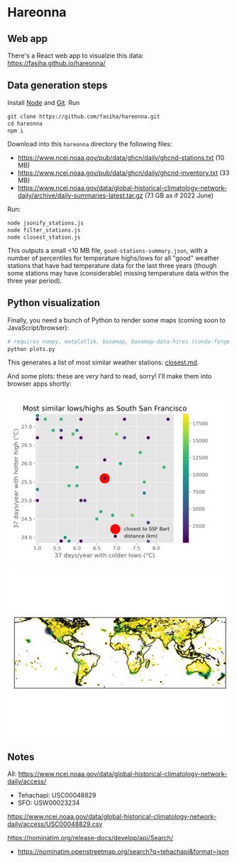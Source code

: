 # Hareonna
## Web app
There's a React web app to visualzie this data: https://fasiha.github.io/hareonna/

## Data generation steps
Install [Node](https://nodejs.org) and [Git](https://git-scm.com). Run
```
git clone https://github.com/fasiha/hareonna.git
cd hareonna
npm i
```

Download into this `hareonna` directory the following files:
- https://www.ncei.noaa.gov/pub/data/ghcn/daily/ghcnd-stations.txt (10 MB)
- https://www.ncei.noaa.gov/pub/data/ghcn/daily/ghcnd-inventory.txt (33 MB)
- https://www.ncei.noaa.gov/data/global-historical-climatology-network-daily/archive/daily-summaries-latest.tar.gz (7.1 GB as if 2022 June)

Run:
```
node jsonify_stations.js
node filter_stations.js
node closest_station.js
```
This outputs a small <10 MB file, `good-stations-summary.json`, with a number of percentiles for temperature highs/lows for all "good" weather stations that have had temperature data for the last three years (though some stations may have (considerable) missing temperature data within the three year period).

## Python visualization
Finally, you need a bunch of Python to render some maps (coming soon to JavaScript/browser):
```bash
# requires numpy, matplotlib, basemap, basemap-data-hires (conda-forge package)
python plots.py
```

This generates a list of most similar weather stations: [closest.md](./closest.md).

And some plots: these are *very* hard to read, sorry! I'll make them into browser apps shortly:

![Zoomed in temperatures](./zoom.png)

![Map](./map.png)

## Notes

All: https://www.ncei.noaa.gov/data/global-historical-climatology-network-daily/access/


- Tehachapi: USC00048829
- SFO: USW00023234

https://www.ncei.noaa.gov/data/global-historical-climatology-network-daily/access/USC00048829.csv

https://nominatim.org/release-docs/develop/api/Search/
- https://nominatim.openstreetmap.org/search?q=tehachapi&format=json